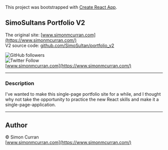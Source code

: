 This project was bootstrapped with [Create React App](https://github.com/facebook/create-react-app).

## SimoSultans Portfolio V2

The original site: [www.simonmcurran.com](https://www.simonmcurran.com/)  
V2 source code: [github.com/SimoSultan/portfolio_v2](https://github.com/SimoSultan/portfolio_v2)  

![GitHub followers](https://img.shields.io/github/followers/SimoSultan?style=social)  
![Twitter Follow](https://img.shields.io/twitter/follow/simo_sultan?style=social)  
[www.simonmcurran.com](https://www.simonmcurran.com/)  



---



### Description

I've wanted to make this single-page portfolio site for a while, and I thought why not take the opportunity to practice the new React skills and make it
a single-page-application.


---

## Author
© Simon Curran  
[www.simonmcurran.com](https://www.simonmcurran.com/)  